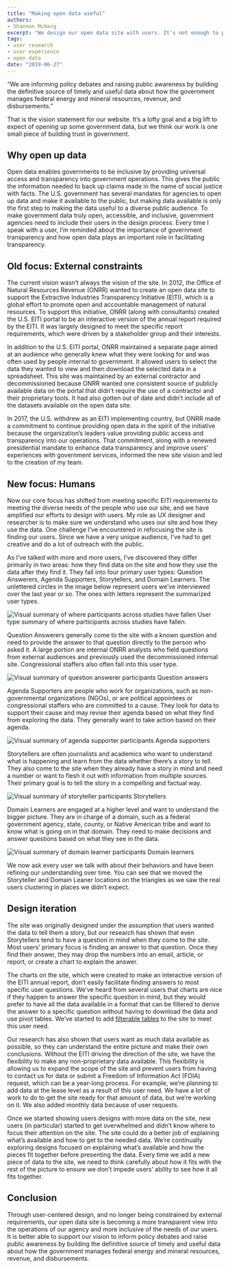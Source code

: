 ```yaml
---
title: "Making open data useful"
authors:
- Shannon McHarg
excerpt: "We design our open data site with users. It's not enough to publish the data; our goal is publish the right data, in the right way, to make it as useful as possible."
tags:
- user research
- user experience
- open data
date: "2019-06-27"
---
```


“We are informing policy debates and raising public awareness by building the definitive source of timely and useful data about how the government manages federal energy and mineral resources, revenue, and disbursements.”

That is the vision statement for our website. It’s a lofty goal and a big lift to expect of opening up some government data, but we think our work is one small piece of building trust in government.

## Why open up data
Open data enables governments to be inclusive by providing universal access and transparency into government operations. This gives the public the information needed to back up claims made in the name of social justice with facts. The U.S. government has several mandates for agencies to open up data and make it available to the public, but making data available is only the first step to making the data useful to a diverse public audience. To make government data truly open, accessible, and inclusive, government agencies need to include their users in the design process. Every time I speak with a user, I’m reminded about the importance of government transparency and how open data plays an important role in facilitating transparency.

## Old focus: External constraints
The current vision wasn’t always the vision of the site. In 2012, the Office of Natural Resources Revenue (ONRR) wanted to create an open data site to support the Extractive Industries Transparency Initiative (EITI), which is a global effort to promote open and accountable management of natural resources. To support this initiative, ONRR (along with consultants) created the U.S. EITI portal to be an interactive version of the annual report required by the EITI. It was largely designed to meet the specific report requirements, which were driven by a stakeholder group and their interests.

In addition to the U.S. EITI portal, ONRR maintained a separate page aimed at an audience who generally knew what they were looking for and was often used by people internal to government. It allowed users to select the data they wanted to view and then download the selected data in a spreadsheet. This site was maintained by an external contractor and decommissioned because ONRR wanted one consistent source of publicly available data on the portal that didn’t require the use of a contractor and their proprietary tools. It had also gotten out of date and didn’t include all of the datasets available on the open data site.

In 2017, the U.S. withdrew as an EITI implementing country, but ONRR made a commitment to continue providing open data in the spirit of the initiative because the organization’s leaders value providing public access and transparency into our operations. That commitment, along with a renewed presidential mandate to enhance data transparency and improve users’ experiences with government services, informed the new site vision and led to the creation of my team.  

## New focus: Humans
Now our core focus has shifted from meeting specific EITI requirements to meeting the diverse needs of the people who use our site, and we have amplified our efforts to design with users. My role as UX designer and researcher is to make sure we understand who uses our site and how they use the data. One challenge I’ve encountered in refocusing the site is finding our users. Since we have a very unique audience, I’ve had to get creative and do a lot of outreach with the public.

As I’ve talked with more and more users, I’ve discovered they differ primarily in two areas: how they find data on the site and how they use the data after they find it. They fall into four primary user types: Question Answerers, Agenda Supporters, Storytellers, and Domain Learners. The unlettered circles in the image below represent users we’ve interviewed over the last year or so. The ones with letters represent the summarized user types.

![Visual summary of where participants across studies have fallen](./AllUsers.PNG)
User type summary of where participants across studies have fallen.

Question Answerers generally come to the site with a known question and need to provide the answer to that question directly to the person who asked it. A large portion are internal ONRR analysts who field questions from external audiences and previously used the decommissioned internal site. Congressional staffers also often fall into this user type.

![Visual summary of question answerer participants](./QuestionAnswerers.PNG)
Question answers

Agenda Supporters are people who work for organizations, such as non-governmental organizations (NGOs), or are political appointees or congressional staffers who are committed to a cause. They look for data to support their cause and may revise their agenda based on what they find from exploring the data. They generally want to take action based on their agenda.

![Visual summary of agenda supporter participants](./AgendaSupporters.PNG)
Agenda supporters

Storytellers are often journalists and academics who want to understand what is happening and learn from the data whether there’s a story to tell. They also come to the site when they already have a story in mind and need a number or want to flesh it out with information from multiple sources. Their primary goal is to tell the story in a compelling and factual way.

![Visual summary of storyteller participants](./Storytellers.PNG)
Storytellers

Domain Learners are engaged at a higher level and want to understand the bigger picture. They are in charge of a domain, such as a federal government agency, state, county, or Native American tribe and want to know what is going on in that domain. They need to make decisions and answer questions based on what they see in the data.

![Visual summary of domain learner participants](./DomainLearners.PNG)
Domain learners

We now ask every user we talk with about their behaviors and have been refining our understanding over time. You can see that we moved the Storyteller and Domain Leaner locations on the triangles as we saw the real users clustering in places we didn’t expect.

## Design iteration
The site was originally designed under the assumption that users wanted the data to tell them a story, but our research has shown that even Storytellers tend to have a question in mind when they come to the site. Most users’ primary focus is finding an answer to that question. Once they find their answer, they may drop the numbers into an email, article, or report, or create a chart to explain the answer.

The charts on the site, which were created to make an interactive version of the EITI annual report, don’t easily facilitate finding answers to most specific user questions. We’ve heard from several users that charts are nice if they happen to answer the specific question in mind, but they would prefer to have all the data available in a format that can be filtered to derive the answer to a specific question without having to download the data and use pivot tables. We’ve started to add [filterable tables](https://revenuedata.doi.gov/explore/revenue/) to the site to meet this user need.

Our research has also shown that users want as much data available as possible, so they can understand the entire picture and make their own conclusions. Without the EITI driving the direction of the site, we have the flexibility to make any non-proprietary data available. This flexibility is allowing us to expand the scope of the site and prevent users from having to contact us for data or submit a Freedom of Information Act (FOIA) request, which can be a year-long process. For example, we’re planning to add data at the lease level as a result of this user need. We have a lot of work to do to get the site ready for that amount of data, but we’re working on it. We also added monthly data because of user requests.

Once we started showing users designs with more data on the site, new users (in particular) started to get overwhelmed and didn’t know where to focus their attention on the site. The site could do a better  job of explaining what’s available and how to get to the needed data. We’re continually exploring designs focused on explaining what’s available and how the pieces fit together before presenting the data. Every time we add a new piece of data to the site, we need to think carefully about how it fits with the rest of the picture to ensure we don’t impede users’ ability to see how it all fits together.

## Conclusion
Through user-centered design, and no longer being constrained by external requirements, our open data site is becoming a more transparent view into the operations of our agency and more inclusive of the needs of our users. It is better able to support our vision to inform policy debates and raise public awareness by building the definitive source of timely and useful data about how the government manages federal energy and mineral resources, revenue, and disbursements.
